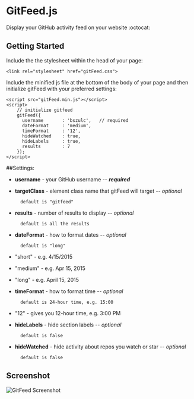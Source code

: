 # GitFeed.js 

Display your GitHub activity feed on your website :octocat:

## Getting Started

Include the the stylesheet within the head of your page:

```
<link rel="stylesheet" href="gitFeed.css">
```

Include the minified js file at the bottom of the body of your page and then initialize gitFeed 
with your preferred settings:

```
<script src="gitFeed.min.js"></script>
<script>
    // initialize gitfeed
    gitFeed({
      username       : 'bszulc',   // required
      dateFormat     : 'medium',
      timeFormat     : '12',
      hideWatched    : true,
      hideLabels     : true,
      results        : 7
    });
</script>
```

##Settings:

* **username** - your GitHub username -- ***required*** 


* **targetClass** - element class name that gitFeed will target -- *optional*
    
        default is "gitfeed"


* **results** - number of results to display -- *optional*
    
        default is all the results


* **dateFormat** - how to format dates -- *optional*

        default is "long"

 * "short" - e.g. 4/15/2015
 * "medium" - e.g. Apr 15, 2015
 * "long" - e.g. April 15, 2015


* **timeFormat** - how to format time -- *optional*

        default is 24-hour time, e.g. 15:00

 * "12" - gives you 12-hour time, e.g. 3:00 PM

* **hideLabels** - hide section labels -- *optional*
    
        default is false


* **hideWatched** - hide activity about repos you watch or star --  *optional*
        
        default is false


## Screenshot

![GitFeed Screenshot](https://github.com/Bszulc/gitFeed.js/blob/master/gitfeed-screenshot.jpg)
